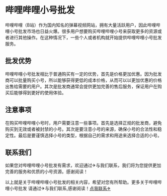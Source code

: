 # 哔哩哔哩小号批发

哔哩哔哩（B站）作为国内知名的弹幕视频网站，拥有大量活跃用户，因此哔哩哔哩小号批发市场也日益火爆。很多用户想要购买哔哩哔哩小号来获取更多的资源或者进行其他操作。在这种情况下，一些个人或者机构就开始提供哔哩哔哩小号批发服务。

## 批发优势

哔哩哔哩小号批发相比于普通购买有一定的优势，首先是价格更加优惠。因为批发商可以批量购买小号，所以能够获得更低的成本价格，从而可以以更加优惠的价格出售给需要的用户。其次是批发商通常会提供更加完善的售后服务，保证用户在购买后能够得到更好的使用体验。

## 注意事项

在购买哔哩哔哩小号时，用户需要注意一些事项。首先是选择正规的批发商，避免购买到无效或者被封禁的小号。其次是要注意小号的来源，确保小号的合法性和稳定性。最后是要谨慎选择小号的类型，根据自己的需求和用途来选择合适的小号。

## 联系我们

如果您对哔哩哔哩小号批发有需求，欢迎通过✈与我们联系，我们将为您提供更加完善的服务和优质的小号资源。感谢阅读！

以上就是关于哔哩哔哩小号批发的相关内容，希望对您有所帮助。更多关于哔哩哔哩小号批发 请通过✈与我们联系,感谢阅读！[点我联系✈](https://gm.G208.com)